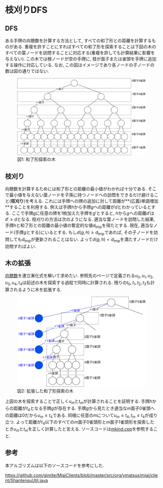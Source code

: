 # 枝刈りDFS

## DFS

ある手牌の向聴数を計算する方法として, すべての和了形との距離を計算するものがある. 重複を許すことにすればすべての和了形を探索することは下図の木のすべての葉ノードを訪問することに対応する(重複を許しても計算結果に影響を与えない). この木では根ノードが空の手牌に, 枝が面子または雀頭を手牌に追加する操作に対応している. なお, この図はイメージであり各ノードの子ノードの数は図の通りではない.

<figure text-align="center">
  <img src="../img/dfs1.svg"/>
  <figcaption>図1: 和了形探索の木</figcaption>
</figure>

## 枝刈り

向聴数を計算するためには和了形との距離の最小値がわかれば十分である. そこで最小値を与えない葉ノードを子孫に持つノードへの訪問をできるだけ避けること(**枝刈り**)を考える. これには手牌への牌の追加に対して距離が**(広義)単調増加**することを利用する. 例えば手牌$h$から手牌$g$への距離が$d$とわかっているとする. ここで手牌$g$に任意の牌を1枚加えた手牌を$g'$とすると, $h$から$g$への距離$d'$は$d' \ge d$となる. 枝刈りの方法は次のようになる. 適当な葉ノードを訪問した結果, 手牌$h$と和了形との距離の最小値の暫定的な値$d_{\mathrm{tmp}}$を得たとする. 現在, 適当なノード(手牌$g$とする)にいるとする. もし$d(g, h) \ge d_{\mathrm{tmp}}$であれば, その子ノードを訪問しても$d_{\mathrm{tmp}}$が更新されることはない. よって$d(g, h) < d_{\mathrm{tmp}}$を満たすノードだけ訪問すればよい.

## 木の拡張

[向聴数](srf.md/#_4)を連立漸化式を解いて求めたい. 参照先のページで定義される$u_0, u_1, u_2, u_3, u_4, t_4$は前述の木を探索する過程で同時に計算される. 残りの$t_0, t_1, t_2, t_3$も計算されるように木を拡張する.

<figure text-align="center">
  <img src="../img/dfs2.svg"/>
  <figcaption>図2: 拡張した和了形探索の木</figcaption>
</figure>

上図の木を探索することで正しく$u_m$と$t_m$が計算されることを証明する. 手牌$h$からの距離が$t_4$となる手牌$g$が存在する. 手牌$g$から見たとき適当な$m$面子0雀頭への距離は0だから$u_m \le t_4$である. 同様に任意の$m$について$u_m \le t_4, t_m \le t_4$が成り立つ. よって距離が$t_4$以下のすべての$m$面子0雀頭形と$m$面子1雀頭形を探索したとき$u_m$と$t_m$を正しく計算したと言える. ソースコードは[mkind.cpp](https://github.com/tomohxx/shanten-number/blob/master/src/mkind.cpp)を参照すること.

## 参考

本アルゴリズムは以下のソースコードを参考にした.

https://github.com/gimite/MjaiClients/blob/master/src/org/ymatsux/mjai/client/ShantensuUtil.java
